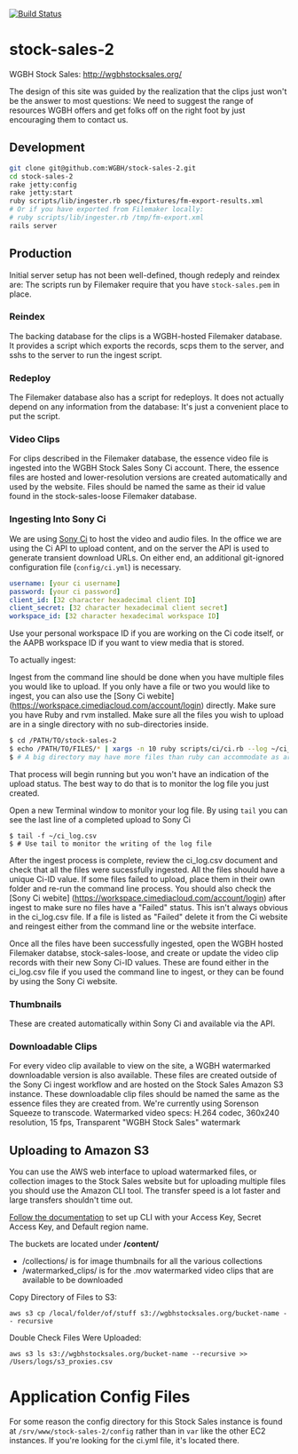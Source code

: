 [![Build Status](https://travis-ci.org/WGBH/stock-sales-2.svg?branch=master)](https://travis-ci.org/WGBH/stock-sales-2)

# stock-sales-2

WGBH Stock Sales: http://wgbhstocksales.org/

The design of this site was guided by the realization that the clips just won't be the answer to most questions:
We need to suggest the range of resources WGBH offers and get folks off on the right foot by just encouraging
them to contact us.

## Development

```bash
git clone git@github.com:WGBH/stock-sales-2.git
cd stock-sales-2
rake jetty:config
rake jetty:start
ruby scripts/lib/ingester.rb spec/fixtures/fm-export-results.xml
# Or if you have exported from Filemaker locally:
# ruby scripts/lib/ingester.rb /tmp/fm-export.xml
rails server
```

## Production

Initial server setup has not been well-defined, though redeply and reindex are: The scripts run by Filemaker require that you have `stock-sales.pem` in place.

### Reindex

The backing database for the clips is a WGBH-hosted Filemaker database. It provides a script which exports the records, scps them to the server, and sshs to the server to run the ingest script.

### Redeploy

The Filemaker database also has a script for redeploys. It does not actually depend on any information from the database: It's just a convenient place to put the script.

### Video Clips

For clips described in the Filemaker database, the essence video file is ingested into the WGBH Stock Sales Sony Ci account.  There, the essence files are hosted and lower-resolution versions are created automatically and used by the website.  Files should be named the same as their id value found in the stock-sales-loose Filemaker database.

### Ingesting Into Sony Ci

We are using [Sony Ci](http://developers.cimediacloud.com) to host the video and audio files.
In the office we are using the Ci API to upload content, and on the server the API
is used to generate transient download URLs. On either end, an additional 
git-ignored configuration file (`config/ci.yml`) is necessary.

```yaml
username: [your ci username]
password: [your ci password]
client_id: [32 character hexadecimal client ID]
client_secret: [32 character hexadecimal client secret]
workspace_id: [32 character hexadecimal workspace ID]
```

Use your personal workspace ID if you are working on the Ci code itself, or the 
AAPB workspace ID if you want to view media that is stored.

To actually ingest:

Ingest from the command line should be done when you have multiple files you would like to upload.
If you only have a file or two you would like to ingest, you can also use the [Sony Ci webite] (https://workspace.cimediacloud.com/account/login) directly.
Make sure you have Ruby and rvm installed.
Make sure all the files you wish to upload are in a single directory with no sub-directories inside.

```bash
$ cd /PATH/TO/stock-sales-2
$ echo /PATH/TO/FILES/* | xargs -n 10 ruby scripts/ci/ci.rb --log ~/ci_log.csv --up
$ # A big directory may have more files than ruby can accommodate as arguments, so xargs
```
That process will begin running but you won't have an indication of the upload status.  The best way to do that is to monitor the log file you just created.


Open a new Terminal window to monitor your log file.  By using `tail` you can see the last line of a completed upload to Sony Ci
```
$ tail -f ~/ci_log.csv
$ # Use tail to monitor the writing of the log file
```
After the ingest process is complete, review the ci_log.csv document and check that all the files were sucessfully ingested.  All the files should have a unique Ci-ID value.  If some files failed to upload, place them in their own folder and re-run the command line process.
You should also check the [Sony Ci webite] (https://workspace.cimediacloud.com/account/login) after ingest to make sure no files have a "Failed" status.  This isn't always obvious in the ci_log.csv file.  If a file is listed as "Failed" delete it from the Ci website and reingest either from the command line or the website interface.

Once all the files have been successfully ingested, open the WGBH hosted Filemaker databse, stock-sales-loose, and create or update the video clip records with their new Sony Ci-ID values.  These are found either in the ci_log.csv file if you used the command line to ingest, or they can be found by using the Sony Ci website.

### Thumbnails

These are created automatically within Sony Ci and available via the API.

### Downloadable Clips

For every video clip available to view on the site, a WGBH watermarked downloadable version is also available.  These files are created outside of the Sony Ci ingest workflow and are hosted on the Stock Sales Amazon S3 instance.  These downloadable clip files should be named the same as the essence files they are created from.  We're currently using Sorenson Squeeze to transcode.
Watermarked video specs: H.264 codec, 360x240 resolution, 15 fps, Transparent "WGBH Stock Sales" watermark

## Uploading to Amazon S3

You can use the AWS web interface to upload watermarked files, or collection images to the Stock Sales website but for uploading multiple files you should use the Amazon CLI tool.  The transfer speed is a lot faster and large transfers shouldn't time out.

[Follow the documentation](http://docs.aws.amazon.com/cli/latest/userguide/cli-chap-getting-started.html) to set up CLI with your Access Key, Secret Access Key, and Default region name.

The buckets are located under **/content/**

- /collections/ is for image thumbnails for all the various collections
- /watermarked_clips/ is for the .mov watermarked video clips that are available to be downloaded


Copy Directory of Files to S3:
```
aws s3 cp /local/folder/of/stuff s3://wgbhstocksales.org/bucket-name -- recursive
```

Double Check Files Were Uploaded:
```
aws s3 ls s3://wgbhstocksales.org/bucket-name --recursive >> /Users/logs/s3_proxies.csv
```

# Application Config Files
For some reason the config directory for this Stock Sales instance is found at `/srv/www/stock-sales-2/config` rather than in `var` like the other EC2 instances.
If you're looking for the ci.yml file, it's located there.
